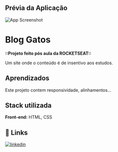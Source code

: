 
## Prévia da Aplicação

![App Screenshot](https://imgur.com/S8USdqh.png)

# Blog Gatos

**::Projeto feito pós aula da ROCKETSEAT::**

Um site onde o conteúdo é de insentivo aos estudos.
## Aprendizados

Este projeto contem responsividade, alinhamentos...
## Stack utilizada

**Front-end:** HTML, CSS


## 🔗 Links
[![linkedin](https://img.shields.io/badge/linkedin-0A66C2?style=for-the-badge&logo=linkedin&logoColor=white)](https://www.linkedin.com/in/karencscardoso)

